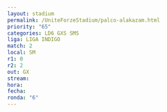 ```yaml
---
layout: stadium
permalink: /UniteForzeStadium/palco-alakazam.html
priority: "65"
categories: LD6 GXS SMS
liga: LIGA INDIGO
match: 2
local: SM
r1: 0
r2: 2
out: GX
stream: 
hora: 
fecha: 
ronda: "6"
---
```

